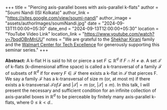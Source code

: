 +++
title = "Piercing axis-parallel boxes with axis-parallel k-flats"
author = "Soumi Nandi (ISI Kolkata)"
author_link = "https://sites.google.com/view/soumi-nandi"
author_image = "assets/authorImages/soumiNandi.jpg"
date = "2024-09-13T11:00:00+05:30"
date_end = "2024-09-13T12:00:00+05:30"
location = "YouTube Video Link"
location_link = "https://www.youtube.com/watch?v=7bqdOBnMnUU"
notes = "We are grateful to the <a href = "https://www.accel.com/people/shekhar-kirani" target= "_blank">Shekhar Kirani</a> family and the <a href = "https://www.csa.iisc.ac.in/cfe-walmart/" target= "_blank">Walmart Center for Tech Excellence</a> for generously supporting this seminar series."
+++

<b>Abstract:</b>
A k-flat H is said to hit or pierce a set $F \subseteq \mathbb{R}^{d}$ if $F\cap H\neq\emptyset$. A set $\mathcal{T}$ 
of k-flats (k-dimensional affine space) is called a k-transversal of a family $\mathcal{F}$ of subsets of 
$\mathbb{R}^{d}$ if for every $F \in \mathcal{F}$ there exists a k-flat in $\mathcal{T}$ that pierces F. 
We say a family $\mathcal{F}$ has a k-transversal of size m (or, at most m) if there exists a k-transversal 
$\mathcal{T} of \mathcal{F}$ and $|\mathcal{T}| = m$ (or, $|\mathcal{T}| \leq m$). 
In this talk, I will present the necessary and sufficient condition for an infinite collection of axis-parallel boxes 
in $\mathbb{R}^{d}$ to be pierceable by finitely many axis-parallel k-flats, where $0 \leq k < d.$.